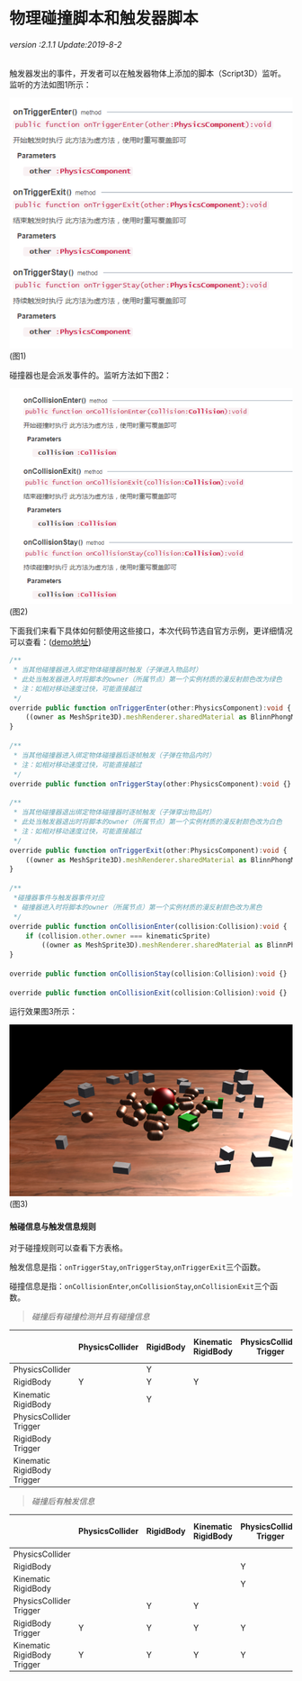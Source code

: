 # 物理碰撞脚本和触发器脚本

###### *version :2.1.1   Update:2019-8-2*

触发器发出的事件，开发者可以在触发器物体上添加的脚本（Script3D）监听。监听的方法如图1所示：

![](img/1.png)<br>(图1)

碰撞器也是会派发事件的。监听方法如下图2：

![](img/2.png)<br>(图2)

下面我们来看下具体如何额使用这些接口，本次代码节选自官方示例，更详细情况可以查看：([demo地址](https://layaair.ldc.layabox.com/demo2/?language=ch&category=3d&group=Physics3D&name=PhysicsWorld_TriggerAndCollisionEvent))

```typescript
/**
 * 当其他碰撞器进入绑定物体碰撞器时触发（子弹进入物品时）
 * 此处当触发器进入时将脚本的owner（所属节点）第一个实例材质的漫反射颜色改为绿色
 * 注：如相对移动速度过快，可能直接越过
 */
override public function onTriggerEnter(other:PhysicsComponent):void {
	((owner as MeshSprite3D).meshRenderer.sharedMaterial as BlinnPhongMaterial).albedoColor = new Vector4(0.0, 1.0, 0.0, 1.0);
}

/**
 * 当其他碰撞器进入绑定物体碰撞器后逐帧触发（子弹在物品内时）
 * 注：如相对移动速度过快，可能直接越过
 */	
override public function onTriggerStay(other:PhysicsComponent):void {}

/**
 * 当其他碰撞器退出绑定物体碰撞器时逐帧触发（子弹穿出物品时）
 * 此处当触发器退出时将脚本的owner（所属节点）第一个实例材质的漫反射颜色改为白色
 * 注：如相对移动速度过快，可能直接越过
 */	
override public function onTriggerExit(other:PhysicsComponent):void {
	((owner as MeshSprite3D).meshRenderer.sharedMaterial as BlinnPhongMaterial).albedoColor = new Vector4(1.0, 1.0, 1.0, 1.0);
}

/**
 *碰撞器事件与触发器事件对应
 * 碰撞器进入时将脚本的owner（所属节点）第一个实例材质的漫反射颜色改为黑色
 */
override public function onCollisionEnter(collision:Collision):void {
	if (collision.other.owner === kinematicSprite)
		((owner as MeshSprite3D).meshRenderer.sharedMaterial as BlinnPhongMaterial).albedoColor = new Vector4(0.0, 0.0, 0.0, 1.0);
}
	
override public function onCollisionStay(collision:Collision):void {}
	
override public function onCollisionExit(collision:Collision):void {}

```

运行效果图3所示：

![](img/3.png)<br>(图3)



#### 触碰信息与触发信息规则

对于碰撞规则可以查看下方表格。

触发信息是指：`onTriggerStay`,`onTriggerStay`,`onTriggerExit`三个函数。

碰撞信息是指：`onCollisionEnter`,`onCollisionStay`,`onCollisionExit`三个函数。

> *碰撞后有碰撞检测并且有碰撞信息*

|                             | PhysicsCollider | RigidBody | Kinematic RigidBody | PhysicsCollider Trigger | RigidBody Trigger | Kinematic RigidBody Trigger |
| --------------------------- | --------------- | --------- | ------------------- | ----------------------- | ----------------- | --------------------------- |
| PhysicsCollider             |                 | Y         |                     |                         |                   |                             |
| RigidBody                   | Y               | Y         | Y                   |                         |                   |                             |
| Kinematic RigidBody         |                 | Y         |                     |                         |                   |                             |
| PhysicsCollider Trigger     |                 |           |                     |                         |                   |                             |
| RigidBody Trigger           |                 |           |                     |                         |                   |                             |
| Kinematic RigidBody Trigger |                 |           |                     |                         |                   |                             |

> *碰撞后有触发信息*

|                             | PhysicsCollider | RigidBody | Kinematic RigidBody | PhysicsCollider Trigger | RigidBody Trigger | Kinematic RigidBody Trigger |
| --------------------------- | --------------- | --------- | ------------------- | ----------------------- | ----------------- | --------------------------- |
| PhysicsCollider             |                 |           |                     |                         | Y                 | Y                           |
| RigidBody                   |                 |           |                     | Y                       | Y                 | Y                           |
| Kinematic RigidBody         |                 |           |                     | Y                       | Y                 | Y                           |
| PhysicsCollider Trigger     |                 | Y         | Y                   |                         | Y                 | Y                           |
| RigidBody Trigger           | Y               | Y         | Y                   | Y                       | Y                 | Y                           |
| Kinematic RigidBody Trigger | Y               | Y         | Y                   | Y                       | Y                 | Y                           |

